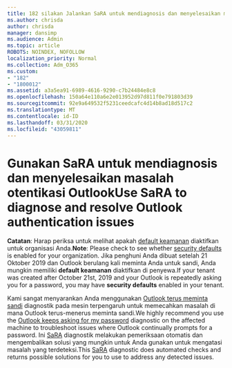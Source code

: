 ```yaml
---
title: 182 silakan Jalankan SaRA untuk mendiagnosis dan menyelesaikan masalah otentikasi Outlook
ms.author: chrisda
author: chrisda
manager: dansimp
ms.audience: Admin
ms.topic: article
ROBOTS: NOINDEX, NOFOLLOW
localization_priority: Normal
ms.collection: Adm_O365
ms.custom:
- "182"
- "1800012"
ms.assetid: a3a5ea91-6989-4616-9290-c7b24484e8c8
ms.openlocfilehash: 150a64e110a6e2e013952d97d811f0e791803d39
ms.sourcegitcommit: 92e9a649532f5231ceedcafc4d14b8ad18d517c2
ms.translationtype: MT
ms.contentlocale: id-ID
ms.lasthandoff: 03/31/2020
ms.locfileid: "43059811"
---
```

# <a name="use-sara-to-diagnose-and-resolve-outlook-authentication-issues"></a><span data-ttu-id="68264-102">Gunakan SaRA untuk mendiagnosis dan menyelesaikan masalah otentikasi Outlook</span><span class="sxs-lookup"><span data-stu-id="68264-102">Use SaRA to diagnose and resolve Outlook authentication issues</span></span>

<span data-ttu-id="68264-103">**Catatan**: Harap periksa untuk melihat apakah [default keamanan](http://aka.ms/securitydefaults) diaktifkan untuk organisasi Anda.</span><span class="sxs-lookup"><span data-stu-id="68264-103">**Note**: Please check to see whether [security defaults](http://aka.ms/securitydefaults) is enabled for your organization.</span></span> <span data-ttu-id="68264-104">Jika penghuni Anda dibuat setelah 21 Oktober 2019 dan Outlook berulang kali meminta Anda untuk sandi, Anda mungkin memiliki **default keamanan** diaktifkan di penyewa.</span><span class="sxs-lookup"><span data-stu-id="68264-104">If your tenant was created after October 21st, 2019 and your Outlook is repeatedly asking you for a password, you may have **security defaults** enabled in your tenant.</span></span>

<span data-ttu-id="68264-105">Kami sangat menyarankan Anda menggunakan [Outlook terus meminta sandi](https://aka.ms/SaRA-OutlookPwdPrompt-Alchemy) diagnostik pada mesin terpengaruh untuk memecahkan masalah di mana Outlook terus-menerus meminta sandi.</span><span class="sxs-lookup"><span data-stu-id="68264-105">We highly recommend you use the [Outlook keeps asking for my password](https://aka.ms/SaRA-OutlookPwdPrompt-Alchemy) diagnostic on the affected machine to troubleshoot issues where Outlook continually prompts for a password.</span></span> <span data-ttu-id="68264-106">Ini [SaRA](https://diagnostics.office.com/#/) diagnostik melakukan pemeriksaan otomatis dan mengembalikan solusi yang mungkin untuk Anda gunakan untuk mengatasi masalah yang terdeteksi.</span><span class="sxs-lookup"><span data-stu-id="68264-106">This [SaRA](https://diagnostics.office.com/#/) diagnostic does automated checks and returns possible solutions for you to use to address any detected issues.</span></span>
